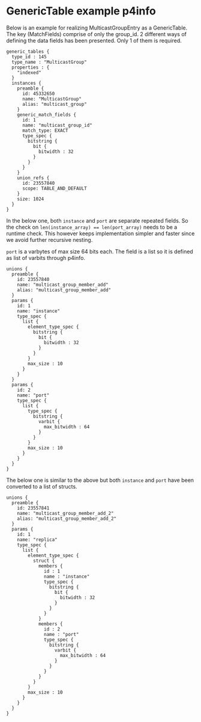 # GenericTable example p4info

Below is an example for realizing MulticastGroupEntry as a GenericTable.
The key (MatchFields) comprise of only the group_id. 2 different ways of
defining the data fields has been presented. Only 1 of them is required.

```
generic_tables {
  type_id : 145
  type_name : "MulticastGroup"
  properties : {
    "indexed"
  }
  instances {
    preamble {
      id: 45332650
      name: "MulticastGroup"
      alias: "multicast_group"
    }
    generic_match_fields {
      id: 1
      name: "multicast_group_id"
      match_type: EXACT
      type_spec {
        bitstring {
          bit {
            bitwidth : 32
          }
        }
      }
    }
    union_refs {
      id: 23557840
      scope: TABLE_AND_DEFAULT
    }
    size: 1024
  }
}
```

In the below one, both `instance` and `port` are separate
repeated fields. So the check on `len(instance_array) == len(port_array)`
needs to be a runtime check. This however keeps implementation simpler
and faster since we avoid further recursive nesting.

`port` is a varbytes of max size 64 bits each. The field is a list so
it is defined as list of varbits through p4info.

```
unions {
  preamble {
    id: 23557840
    name: "multicast_group_member_add"
    alias: "multicast_group_member_add"
  }
  params {
    id: 1
    name: "instance"
    type_spec {
      list {
        element_type_spec {
          bitstring {
            bit {
              bitwidth : 32
            }
          }
        }
        max_size : 10
      }
    }
  }
  params {
    id: 2
    name: "port"
    type_spec {
      list {
        type_spec {
          bitstring {
            varbit {
              max_bitwidth : 64
            }
          }
        }
        max_size : 10
      }
    }
  }
}

```

The below one is similar to the above but both `instance` and `port` have
been converted to a list of structs.

```
unions {
  preamble {
    id: 23557841
    name: "multicast_group_member_add_2"
    alias: "multicast_group_member_add_2"
  }
  params {
    id: 1
    name: "replica"
    type_spec {
      list {
        element_type_spec {
          struct {
            members {
              id : 1
              name : "instance"
              type_spec {
                bitstring {
                  bit {
                    bitwidth : 32
                  }
                }
              }
            }
            members {
              id : 2
              name : "port"
              type_spec {
                bitstring {
                  varbit {
                    max_bitwidth : 64
                  }
                }
              }
            }
          }
        }
        max_size : 10
      }
    }
  }
}
```

